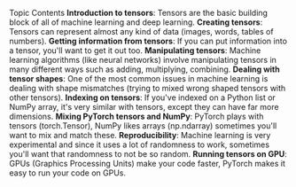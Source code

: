 Topic	Contents
**Introduction to tensors**:	Tensors are the basic building block of all of machine learning and deep learning.
**Creating tensors**:	Tensors can represent almost any kind of data (images, words, tables of numbers).
**Getting information from tensors**:	If you can put information into a tensor, you'll want to get it out too.
**Manipulating tensors**:	Machine learning algorithms (like neural networks) involve manipulating tensors in many different ways such as adding, multiplying, combining.
**Dealing with tensor shapes**:	One of the most common issues in machine learning is dealing with shape mismatches (trying to mixed wrong shaped tensors with other tensors).
**Indexing on tensors**:	If you've indexed on a Python list or NumPy array, it's very similar with tensors, except they can have far more dimensions.
**Mixing PyTorch tensors and NumPy**:	PyTorch plays with tensors (torch.Tensor), NumPy likes arrays (np.ndarray) sometimes you'll want to mix and match these.
**Reproducibility**:	Machine learning is very experimental and since it uses a lot of randomness to work, sometimes you'll want that randomness to not be so random.
**Running tensors on GPU**:	GPUs (Graphics Processing Units) make your code faster, PyTorch makes it easy to run your code on GPUs.

